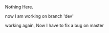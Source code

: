 Nothing Here.

now I am working on branch 'dev' 

working again, Now I have to fix a bug on master 
